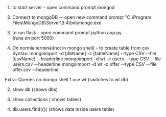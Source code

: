 
1. to start server  - open command prompt
mongod

2. 	Connect to mongoDB -- open new command prompt
"C:\Program Files\MongoDB\Server\3.4\bin\mongo.exe

3. to run flask - open command prompt
    python app.py  
    (runs on port 5000)


1. On normla terminal(not in mongo shell) -  to create table from csv
Syntax:     mongoimport -d [dbName] -c [tableName] --type CSV --file [csvName] --headerline
    mongoimport -d wt -c users --type CSV --file users.csv --headerline
    mongoimport -d wt -c offer --type CSV --file offer.csv --headerline

Extra:
Queries on mongo shell
1 use wt     (switches to wt db)

2. show db   (shows dbs)

3. show collections   ( shows tables)

4. db.users.find({})  		(shows data inside users table)